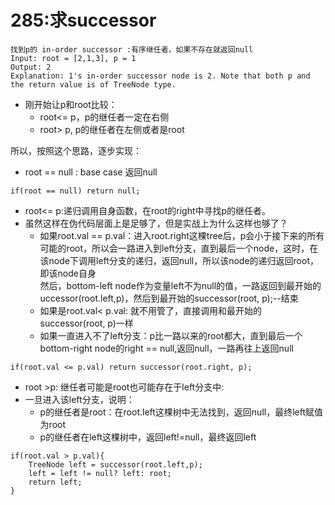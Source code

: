 # 285:求successor

```
找到p的 in-order successor :有序继任者，如果不存在就返回null
Input: root = [2,1,3], p = 1
Output: 2
Explanation: 1's in-order successor node is 2. Note that both p and the return value is of TreeNode type.
```
* 刚开始让p和root比较：
   * root<= p，p的继任者一定在右侧
   * root> p, p的继任者在左侧或者是root
   
所以，按照这个思路，逐步实现：
* root == null : base case 返回null
```
if(root == null) return null;
```
* root<= p:递归调用自身函数，在root的right中寻找p的继任者。
* 虽然这样在伪代码层面上是足够了，但是实战上为什么这样也够了？
    * 如果root.val == p.val：进入root.right这棵tree后，p会小于接下来的所有可能的root，所以会一路进入到left分支，直到最后一个node，这时，在该node下调用left分支的递归，返回null，所以该node的递归返回root，即该node自身  
    然后，bottom-left node作为变量left不为null的值，一路返回到最开始的uccessor(root.left,p)，然后到最开始的successor(root, p);--结束
    * 如果是root.val< p.val: 就不用管了，直接调用和最开始的successor(root, p)一样
    * 如果一直进入不了left分支：p比一路以来的root都大，直到最后一个bottom-right node的right == null,返回null，一路再往上返回null
```
if(root.val <= p.val) return successor(root.right, p);
```
* root >p: 继任者可能是root也可能存在于left分支中:
* 一旦进入该left分支，说明：
   * p的继任者是root：在root.left这棵树中无法找到，返回null，最终left赋值为root
   * p的继任者在left这棵树中，返回left!=null，最终返回left
```
if(root.val > p.val){
    TreeNode left = successor(root.left,p);
    left = left != null? left: root;
    return left;
}
```

